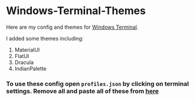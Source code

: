 # Windows-Terminal-Themes

Here are my config and themes for [Windows Terminal](https://github.com/microsoft/terminal).

I added some themes including:

1. MaterialUI
2. FlatUI
3. Dracula
4. IndianPalette

### To use these config open `profiles.json` by clicking on terminal settings. Remove all and paste all of these from [here]()
